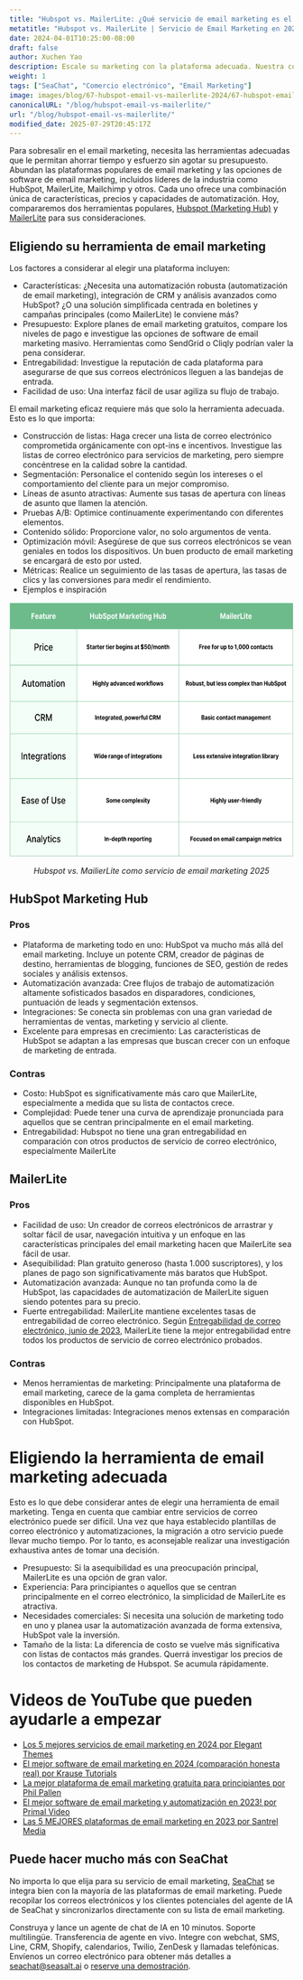```yaml
---
title: "Hubspot vs. MailerLite: ¿Qué servicio de email marketing es el adecuado para usted en 2025?"
metatitle: "Hubspot vs. MailerLite | Servicio de Email Marketing en 2025"
date: 2024-04-01T10:25:00-08:00
draft: false
author: Xuchen Yao
description: Escale su marketing con la plataforma adecuada. Nuestra comparación entre HubSpot y MailerLite descubre la mejor herramienta para impulsar el compromiso, optimizar los flujos de trabajo y ahorrarle dinero.
weight: 1
tags: ["SeaChat", "Comercio electrónico", "Email Marketing"]
image: images/blog/67-hubspot-email-vs-mailerlite-2024/67-hubspot-email-vs-mailerlite-2024.jpg
canonicalURL: "/blog/hubspot-email-vs-mailerlite/"
url: "/blog/hubspot-email-vs-mailerlite/"
modified_date: 2025-07-29T20:45:17Z
---
```


Para sobresalir en el email marketing, necesita las herramientas adecuadas que le permitan ahorrar tiempo y esfuerzo sin agotar su presupuesto. Abundan las plataformas populares de email marketing y las opciones de software de email marketing, incluidos líderes de la industria como HubSpot, MailerLite, Mailchimp y otros. Cada uno ofrece una combinación única de características, precios y capacidades de automatización. Hoy, compararemos dos herramientas populares, [Hubspot (Marketing Hub)](https://www.hubspot.com/products/marketing/professional) y [MailerLite](https://www.mailerlite.com/) para sus consideraciones.


## Eligiendo su herramienta de email marketing

Los factores a considerar al elegir una plataforma incluyen:

- Características: ¿Necesita una automatización robusta (automatización de email marketing), integración de CRM y análisis avanzados como HubSpot? ¿O una solución simplificada centrada en boletines y campañas principales (como MailerLite) le conviene más?
- Presupuesto: Explore planes de email marketing gratuitos, compare los niveles de pago e investigue las opciones de software de email marketing masivo. Herramientas como SendGrid o Cliqly podrían valer la pena considerar.
- Entregabilidad: Investigue la reputación de cada plataforma para asegurarse de que sus correos electrónicos lleguen a las bandejas de entrada.
- Facilidad de uso: Una interfaz fácil de usar agiliza su flujo de trabajo.

El email marketing eficaz requiere más que solo la herramienta adecuada. Esto es lo que importa:

- Construcción de listas: Haga crecer una lista de correo electrónico comprometida orgánicamente con opt-ins e incentivos. Investigue las listas de correo electrónico para servicios de marketing, pero siempre concéntrese en la calidad sobre la cantidad.
- Segmentación: Personalice el contenido según los intereses o el comportamiento del cliente para un mejor compromiso.
- Líneas de asunto atractivas: Aumente sus tasas de apertura con líneas de asunto que llamen la atención.
- Pruebas A/B: Optimice continuamente experimentando con diferentes elementos.
- Contenido sólido: Proporcione valor, no solo argumentos de venta.
- Optimización móvil: Asegúrese de que sus correos electrónicos se vean geniales en todos los dispositivos. Un buen producto de email marketing se encargará de esto por usted.
- Métricas: Realice un seguimiento de las tasas de apertura, las tasas de clics y las conversiones para medir el rendimiento.
- Ejemplos e inspiración


<center>
<img height="450px" src="/images/blog/67-hubspot-email-vs-mailerlite-2024/hubspot-and-mailerlite-email-marketing-service-comparison-2024.png" alt="Comparación de servicios de email marketing de Hubspot vs. MailerLite 2025"/>

*Hubspot vs. MailierLite como servicio de email marketing 2025*
</center>

## HubSpot Marketing Hub

### Pros

- Plataforma de marketing todo en uno: HubSpot va mucho más allá del email marketing. Incluye un potente CRM, creador de páginas de destino, herramientas de blogging, funciones de SEO, gestión de redes sociales y análisis extensos.
- Automatización avanzada: Cree flujos de trabajo de automatización altamente sofisticados basados en disparadores, condiciones, puntuación de leads y segmentación extensos.
- Integraciones: Se conecta sin problemas con una gran variedad de herramientas de ventas, marketing y servicio al cliente.
- Excelente para empresas en crecimiento: Las características de HubSpot se adaptan a las empresas que buscan crecer con un enfoque de marketing de entrada.

### Contras

- Costo: HubSpot es significativamente más caro que MailerLite, especialmente a medida que su lista de contactos crece.
- Complejidad: Puede tener una curva de aprendizaje pronunciada para aquellos que se centran principalmente en el email marketing.
- Entregabilidad: Hubspot no tiene una gran entregabilidad en comparación con otros productos de servicio de correo electrónico, especialmente MailerLite

## MailerLite

### Pros

- Facilidad de uso: Un creador de correos electrónicos de arrastrar y soltar fácil de usar, navegación intuitiva y un enfoque en las características principales del email marketing hacen que MailerLite sea fácil de usar.
- Asequibilidad: Plan gratuito generoso (hasta 1.000 suscriptores), y los planes de pago son significativamente más baratos que HubSpot.
- Automatización avanzada: Aunque no tan profunda como la de HubSpot, las capacidades de automatización de MailerLite siguen siendo potentes para su precio.
- Fuerte entregabilidad: MailerLite mantiene excelentes tasas de entregabilidad de correo electrónico. Según [Entregabilidad de correo electrónico, junio de 2023](https://www.emailtooltester.com/en/blog/email-deliverability-june-2023/), MailerLite tiene la mejor entregabilidad entre todos los productos de servicio de correo electrónico probados.

### Contras

- Menos herramientas de marketing: Principalmente una plataforma de email marketing, carece de la gama completa de herramientas disponibles en HubSpot.
- Integraciones limitadas: Integraciones menos extensas en comparación con HubSpot.

# Eligiendo la herramienta de email marketing adecuada

Esto es lo que debe considerar antes de elegir una herramienta de email marketing. Tenga en cuenta que cambiar entre servicios de correo electrónico puede ser difícil. Una vez que haya establecido plantillas de correo electrónico y automatizaciones, la migración a otro servicio puede llevar mucho tiempo. Por lo tanto, es aconsejable realizar una investigación exhaustiva antes de tomar una decisión.

- Presupuesto: Si la asequibilidad es una preocupación principal, MailerLite es una opción de gran valor.
- Experiencia: Para principiantes o aquellos que se centran principalmente en el correo electrónico, la simplicidad de MailerLite es atractiva.
- Necesidades comerciales: Si necesita una solución de marketing todo en uno y planea usar la automatización avanzada de forma extensiva, HubSpot vale la inversión.
- Tamaño de la lista: La diferencia de costo se vuelve más significativa con listas de contactos más grandes. Querrá investigar los precios de los contactos de marketing de Hubspot. Se acumula rápidamente.


# Videos de YouTube que pueden ayudarle a empezar

- [Los 5 mejores servicios de email marketing en 2024 por Elegant Themes](https://www.youtube.com/watch?v=FWxgafQAiUI)
- [El mejor software de email marketing en 2024 (comparación honesta real) por Krause Tutorials](https://www.youtube.com/watch?v=HM-FxC1jbJ4)
- [La mejor plataforma de email marketing gratuita para principiantes por Phil Pallen](https://www.youtube.com/watch?v=aDXsec1WIcM)
- [El mejor software de email marketing y automatización en 2023! por Primal Video](https://www.youtube.com/watch?v=ue64tBgnagA)
- [Las 5 MEJORES plataformas de email marketing en 2023 por Santrel Media](https://www.youtube.com/watch?v=GvyNW2njcGE)

## Puede hacer mucho más con SeaChat

No importa lo que elija para su servicio de email marketing, [SeaChat](https://chat.seasalt.ai/?utm_source=blog) se integra bien con la mayoría de las plataformas de email marketing. Puede recopilar los correos electrónicos y los clientes potenciales del agente de IA de SeaChat y sincronizarlos directamente con su lista de email marketing.

Construya y lance un agente de chat de IA en 10 minutos. Soporte multilingüe. Transferencia de agente en vivo. Integre con webchat, SMS, Line, CRM, Shopify, calendarios, Twilio, ZenDesk y llamadas telefónicas. Envíenos un correo electrónico para obtener más detalles a [seachat@seasalt.ai](mailto:seameet@seasalt.ai) o [reserve una demostración](https://meetings.hubspot.com/seasalt-ai/seasalt-meeting).
